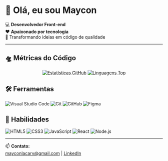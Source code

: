 # 👋 Olá, eu sou Maycon

💻 **Desenvolvedor Front-end**  
❤️ **Apaixonado por tecnologia**  
🚀 Transformando ideias em código de qualidade  

---

## 🛸 Métricas do Código
<div align="center">
  
[![Estatísticas GitHub](https://github-readme-stats-eight-theta.vercel.app/api?username=Maycon-06&show_icons=true&theme=algolia&include_all_commits=true&count_private=true&hide_border=true&bg_color=0D1117)](https://github.com/Maycon-06)
[![Linguagens Top](https://github-readme-stats.vercel.app/api/top-langs/?username=Maycon-06&layout=compact&theme=algolia&hide_border=true&bg_color=0D1117&title_color=58A6FF&text_color=8B949E&icon_color=58A6FF)](https://github.com/Maycon-06)

</div>

## 🛠 Ferramentas
![Visual Studio Code](https://img.shields.io/badge/-VSCode-007ACC?logo=visualstudiocode&logoColor=black)
![Git](https://img.shields.io/badge/-Git-F05032?logo=git&logoColor=black)
![GitHub](https://img.shields.io/badge/-GitHub-181717?logo=github&logoColor=black)
![Figma](https://img.shields.io/badge/-Figma-F24E1E?logo=figma&logoColor=black)

## 🚀 Habilidades
![HTML5](https://img.shields.io/badge/-HTML5-E34F26?logo=html5&logoColor=black)
![CSS3](https://img.shields.io/badge/-CSS3-1572B6?logo=css3&logoColor=black)
![JavaScript](https://img.shields.io/badge/-JavaScript-F7DF1E?logo=javascript&logoColor=black)
![React](https://img.shields.io/badge/-React-61DAFB?logo=react&logoColor=black)
![Node.js](https://img.shields.io/badge/-Node.js-339933?logo=nodedotjs&logoColor=black)

---

📫 **Contato:**  
[mayconlacarv@gmail.com](mailto:mayconlacarv@gmail.com) | 
[LinkedIn](https://linkedin.com/in/maycon-lagos-de-carvalho-0ab678346)
